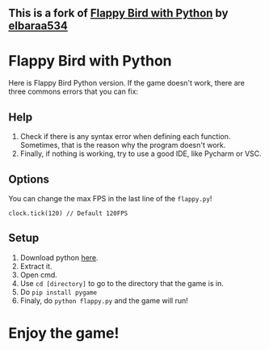## This is a fork of [Flappy Bird with Python](https://github.com/elbaraa534/FlappyBirdPython) by [elbaraa534](https://github.com/elbaraa534) 

# Flappy Bird with Python

Here is Flappy Bird Python version. If the game doesn't work, there are three commons errors that you can fix:

## Help
1. Check if there is any syntax error when defining each function. Sometimes, that is the reason why the program doesn't work.
2. Finally, if nothing is working, try to use a good IDE, like Pycharm or VSC.

## Options
You can change the max FPS in the last line of the `flappy.py`!
```
clock.tick(120) // Default 120FPS
```

## Setup

1. Download python [here](https://www.python.org/downloads/).
3. Extract it.
4. Open cmd.
5. Use `cd [directory]` to go to the directory that the game is in.
6. Do `pip install pygame`
7. Finaly, do `python flappy.py` and the game will run!

# Enjoy the game!